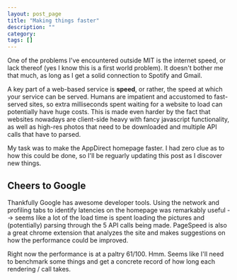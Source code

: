 ```yaml
---
layout: post_page
title: "Making things faster"
description: ""
category: 
tags: []
---
```


One of the problems I've encountered outside MIT is the internet speed, or lack thereof (yes I know this is a first world problem). It doesn't bother me that much, as long as I get a solid connection to Spotify and Gmail.

A key part of a web-based service is <strong>speed</strong>, or rather, the speed at which your service can be served. Humans are impatient and accustomed to fast-served sites, so extra milliseconds spent waiting for a website to load can potentially have huge costs. This is made even harder by the fact that websites nowadays are client-side heavy with fancy javascript functionality, as well as high-res photos that need to be downloaded and multiple API calls that have to parsed.

My task was to make the AppDirect homepage faster. I had zero clue as to how this could be done, so I'll be reguarly updating this post as I discover new things.

## Cheers to Google ##
Thankfully Google has awesome developer tools. Using the network and profiling tabs to identify latencies on the homepage was remarkably useful --> seems like a lot of the load time is spent loading the pictures and (potentially) parsing through the 5 API calls being made. PageSpeed is also a great chrome extension that analyzes the site and makes suggestions on how the performance could be improved. 

Right now the performance is at a paltry 61/100. Hmm. Seems like I'll need to benchmark some things and get a concrete record of how long each rendering / call takes. 